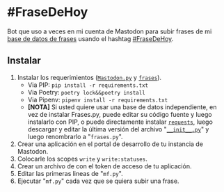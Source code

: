 # #FraseDeHoy
Bot que uso a veces en mi cuenta de Mastodon para subir frases de mi [base de datos de frases](https://frases.atico.ga) usando el hashtag [#FraseDeHoy](https://koyu.space/web/tags/FraseDeHoy).

## Instalar
1. Instalar los requerimientos ([`Mastodon.py`](https://pypi.org/project/Mastodon.py/) y [`frases`](https://pypi.org/project/frases/)).
    - Via PIP: `pip install -r requirements.txt`
    - Via Poetry: `poetry lock&&poetry install`
    - Via Pipenv: `pipenv install -r requirements.txt`
    - **[NOTA]** Si usted quiere usar una base de datos independiente, en vez de instalar Frases.py, puede editar su código fuente y luego instalarlo con PIP, o puede directamente instalar [`requests`](https://pypi.org/project/requests/), luego descargar y editar la última versión del archivo "[`__init__.py`](https://github.com/Luqaska/frases.py/blob/main/frases/__init__.py)" y luego renombrarlo a "`frases.py`".
2. Crear una aplicación en el portal de desarrollo de tu instancia de Mastodon.
3. Colocarle los scopes `write` y `write:statuses`.
4. Crear un archivo de con el token de acceso de tu aplicación.
5. Editar las primeras lineas de "`mf.py`".
6. Ejecutar "`mf.py`" cada vez que se quiera subir una frase.
